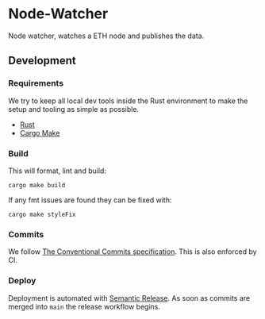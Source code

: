 # Node-Watcher
Node watcher, watches a ETH node and publishes the data.

## Development

### Requirements
We try to keep all local dev tools inside the Rust environment to make the
setup and tooling as simple as possible.

* [Rust](https://www.rust-lang.org/tools/install)
* [Cargo Make](https://github.com/sagiegurari/cargo-make)

### Build

This will format, lint and build:
```
cargo make build
```

If any fmt issues are found they can be fixed with:
```
cargo make styleFix
```

### Commits

We follow [The Conventional Commits specification](https://www.conventionalcommits.org/en/v1.0.0-beta.4/#summary).
This is also enforced by CI.

### Deploy

Deployment is automated with [Semantic Release](https://github.com/semantic-release/semantic-release).
As soon as commits are merged into `main` the release workflow begins.
